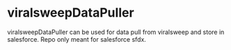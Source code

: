 # viralsweepDataPuller
viralsweepDataPuller can be used for data pull from viralsweep and store in salesforce. Repo only meant for salesforce sfdx.
